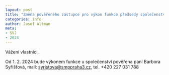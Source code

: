 ```yaml
---
layout: post
title: "Změna pověřeného zástupce pro výkon funkce předsedy společenství"
categories: info
author: Josef Altman
meta:
- SVJ
- 2024
---
```


Vážení vlastníci,

Od 1. 2. 2024 bude výkonem funkce u společenství pověřena paní Barbora Syřišťová, mail: syristova@smppraha3.cz, tel. +420 227 031 788
